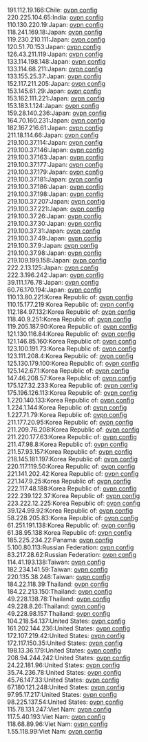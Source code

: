 191.112.19.166:Chile: [ovpn config](vpn/191_112_19_166.ovpn)  
220.225.104.65:India: [ovpn config](vpn/220_225_104_65.ovpn)  
110.130.220.19:Japan: [ovpn config](vpn/110_130_220_19.ovpn)  
118.241.169.18:Japan: [ovpn config](vpn/118_241_169_18.ovpn)  
119.230.210.111:Japan: [ovpn config](vpn/119_230_210_111.ovpn)  
120.51.70.153:Japan: [ovpn config](vpn/120_51_70_153.ovpn)  
126.43.211.119:Japan: [ovpn config](vpn/126_43_211_119.ovpn)  
133.114.198.148:Japan: [ovpn config](vpn/133_114_198_148.ovpn)  
133.114.68.211:Japan: [ovpn config](vpn/133_114_68_211.ovpn)  
133.155.25.37:Japan: [ovpn config](vpn/133_155_25_37.ovpn)  
152.117.211.205:Japan: [ovpn config](vpn/152_117_211_205.ovpn)  
153.145.61.29:Japan: [ovpn config](vpn/153_145_61_29.ovpn)  
153.162.111.221:Japan: [ovpn config](vpn/153_162_111_221.ovpn)  
153.183.1.124:Japan: [ovpn config](vpn/153_183_1_124.ovpn)  
159.28.140.236:Japan: [ovpn config](vpn/159_28_140_236.ovpn)  
164.70.160.231:Japan: [ovpn config](vpn/164_70_160_231.ovpn)  
182.167.216.61:Japan: [ovpn config](vpn/182_167_216_61.ovpn)  
211.18.114.66:Japan: [ovpn config](vpn/211_18_114_66.ovpn)  
219.100.37.114:Japan: [ovpn config](vpn/219_100_37_114.ovpn)  
219.100.37.146:Japan: [ovpn config](vpn/219_100_37_146.ovpn)  
219.100.37.163:Japan: [ovpn config](vpn/219_100_37_163.ovpn)  
219.100.37.177:Japan: [ovpn config](vpn/219_100_37_177.ovpn)  
219.100.37.179:Japan: [ovpn config](vpn/219_100_37_179.ovpn)  
219.100.37.181:Japan: [ovpn config](vpn/219_100_37_181.ovpn)  
219.100.37.186:Japan: [ovpn config](vpn/219_100_37_186.ovpn)  
219.100.37.198:Japan: [ovpn config](vpn/219_100_37_198.ovpn)  
219.100.37.207:Japan: [ovpn config](vpn/219_100_37_207.ovpn)  
219.100.37.221:Japan: [ovpn config](vpn/219_100_37_221.ovpn)  
219.100.37.26:Japan: [ovpn config](vpn/219_100_37_26.ovpn)  
219.100.37.30:Japan: [ovpn config](vpn/219_100_37_30.ovpn)  
219.100.37.31:Japan: [ovpn config](vpn/219_100_37_31.ovpn)  
219.100.37.49:Japan: [ovpn config](vpn/219_100_37_49.ovpn)  
219.100.37.9:Japan: [ovpn config](vpn/219_100_37_9.ovpn)  
219.100.37.98:Japan: [ovpn config](vpn/219_100_37_98.ovpn)  
219.109.199.158:Japan: [ovpn config](vpn/219_109_199_158.ovpn)  
222.2.13.125:Japan: [ovpn config](vpn/222_2_13_125.ovpn)  
222.3.196.242:Japan: [ovpn config](vpn/222_3_196_242.ovpn)  
39.111.176.78:Japan: [ovpn config](vpn/39_111_176_78.ovpn)  
60.76.170.194:Japan: [ovpn config](vpn/60_76_170_194.ovpn)  
110.13.80.221:Korea Republic of: [ovpn config](vpn/110_13_80_221.ovpn)  
110.15.177.219:Korea Republic of: [ovpn config](vpn/110_15_177_219.ovpn)  
112.184.97.132:Korea Republic of: [ovpn config](vpn/112_184_97_132.ovpn)  
118.40.9.251:Korea Republic of: [ovpn config](vpn/118_40_9_251.ovpn)  
119.205.187.90:Korea Republic of: [ovpn config](vpn/119_205_187_90.ovpn)  
121.130.116.84:Korea Republic of: [ovpn config](vpn/121_130_116_84.ovpn)  
121.146.85.160:Korea Republic of: [ovpn config](vpn/121_146_85_160.ovpn)  
123.100.191.73:Korea Republic of: [ovpn config](vpn/123_100_191_73.ovpn)  
123.111.208.4:Korea Republic of: [ovpn config](vpn/123_111_208_4.ovpn)  
125.130.179.100:Korea Republic of: [ovpn config](vpn/125_130_179_100.ovpn)  
125.142.67.1:Korea Republic of: [ovpn config](vpn/125_142_67_1.ovpn)  
147.46.208.57:Korea Republic of: [ovpn config](vpn/147_46_208_57.ovpn)  
175.127.32.233:Korea Republic of: [ovpn config](vpn/175_127_32_233.ovpn)  
175.196.126.113:Korea Republic of: [ovpn config](vpn/175_196_126_113.ovpn)  
1.220.140.133:Korea Republic of: [ovpn config](vpn/1_220_140_133.ovpn)  
1.224.1.144:Korea Republic of: [ovpn config](vpn/1_224_1_144.ovpn)  
1.227.71.79:Korea Republic of: [ovpn config](vpn/1_227_71_79.ovpn)  
211.177.20.95:Korea Republic of: [ovpn config](vpn/211_177_20_95.ovpn)  
211.209.76.208:Korea Republic of: [ovpn config](vpn/211_209_76_208.ovpn)  
211.220.177.63:Korea Republic of: [ovpn config](vpn/211_220_177_63.ovpn)  
211.47.98.8:Korea Republic of: [ovpn config](vpn/211_47_98_8.ovpn)  
211.57.93.157:Korea Republic of: [ovpn config](vpn/211_57_93_157.ovpn)  
218.145.181.197:Korea Republic of: [ovpn config](vpn/218_145_181_197.ovpn)  
220.117.119.50:Korea Republic of: [ovpn config](vpn/220_117_119_50.ovpn)  
221.141.202.42:Korea Republic of: [ovpn config](vpn/221_141_202_42.ovpn)  
221.147.9.25:Korea Republic of: [ovpn config](vpn/221_147_9_25.ovpn)  
222.117.48.188:Korea Republic of: [ovpn config](vpn/222_117_48_188.ovpn)  
222.239.122.37:Korea Republic of: [ovpn config](vpn/222_239_122_37.ovpn)  
223.222.12.225:Korea Republic of: [ovpn config](vpn/223_222_12_225.ovpn)  
39.124.99.92:Korea Republic of: [ovpn config](vpn/39_124_99_92.ovpn)  
58.228.205.83:Korea Republic of: [ovpn config](vpn/58_228_205_83.ovpn)  
61.251.191.138:Korea Republic of: [ovpn config](vpn/61_251_191_138.ovpn)  
61.38.95.138:Korea Republic of: [ovpn config](vpn/61_38_95_138.ovpn)  
185.225.234.22:Panama: [ovpn config](vpn/185_225_234_22.ovpn)  
5.100.80.113:Russian Federation: [ovpn config](vpn/5_100_80_113.ovpn)  
83.217.28.62:Russian Federation: [ovpn config](vpn/83_217_28_62.ovpn)  
114.41.193.138:Taiwan: [ovpn config](vpn/114_41_193_138.ovpn)  
182.234.141.59:Taiwan: [ovpn config](vpn/182_234_141_59.ovpn)  
220.135.38.248:Taiwan: [ovpn config](vpn/220_135_38_248.ovpn)  
184.22.118.39:Thailand: [ovpn config](vpn/184_22_118_39.ovpn)  
184.22.213.150:Thailand: [ovpn config](vpn/184_22_213_150.ovpn)  
49.228.138.78:Thailand: [ovpn config](vpn/49_228_138_78.ovpn)  
49.228.8.26:Thailand: [ovpn config](vpn/49_228_8_26.ovpn)  
49.228.98.157:Thailand: [ovpn config](vpn/49_228_98_157.ovpn)  
104.218.54.137:United States: [ovpn config](vpn/104_218_54_137.ovpn)  
161.202.144.236:United States: [ovpn config](vpn/161_202_144_236.ovpn)  
172.107.219.42:United States: [ovpn config](vpn/172_107_219_42.ovpn)  
172.117.150.35:United States: [ovpn config](vpn/172_117_150_35.ovpn)  
198.13.36.179:United States: [ovpn config](vpn/198_13_36_179.ovpn)  
208.94.244.242:United States: [ovpn config](vpn/208_94_244_242.ovpn)  
24.22.181.96:United States: [ovpn config](vpn/24_22_181_96.ovpn)  
35.74.236.78:United States: [ovpn config](vpn/35_74_236_78.ovpn)  
45.76.147.33:United States: [ovpn config](vpn/45_76_147_33.ovpn)  
67.180.121.248:United States: [ovpn config](vpn/67_180_121_248.ovpn)  
97.95.17.217:United States: [ovpn config](vpn/97_95_17_217.ovpn)  
98.225.137.54:United States: [ovpn config](vpn/98_225_137_54.ovpn)  
115.78.131.247:Viet Nam: [ovpn config](vpn/115_78_131_247.ovpn)  
117.5.40.193:Viet Nam: [ovpn config](vpn/117_5_40_193.ovpn)  
118.68.89.96:Viet Nam: [ovpn config](vpn/118_68_89_96.ovpn)  
1.55.118.99:Viet Nam: [ovpn config](vpn/1_55_118_99.ovpn)  
